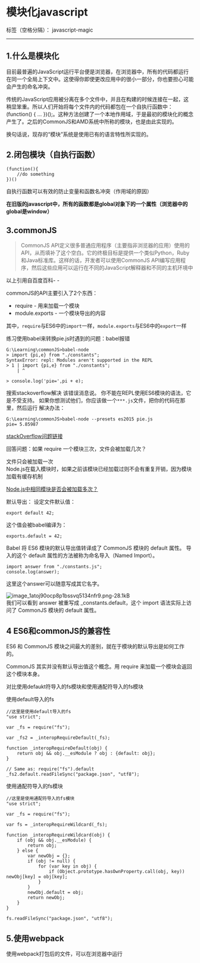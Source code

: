# 模块化javascript

标签（空格分隔）： javascript-magic

---

## 1.什么是模块化
目前最普遍的JavaScript运行平台便是浏览器，在浏览器中，所有的代码都运行在同一个全局上下文中。这使得你即使更改应用中的很小一部分，你也要担心可能会产生的命名冲突。

传统的JavaScript应用被分离在多个文件中，并且在构建的时候连接在一起，这稍显笨重。所以人们开始将每个文件内的代码都包在一个自执行函数中：(function() { ... })();。这种方法创建了一个本地作用域，于是最初的模块化的概念产生了。之后的CommonJS和AMD系统中所称的模块，也是由此实现的。

换句话说，现存的“模块”系统是使用已有的语言特性所实现的。

## 2.闭包模块（自执行函数）
```
(function(){
    //do something
})()
```
自执行函数可以有效的防止变量和函数名冲突（作用域的原因）

**在旧版的javascript中，所有的函数都是global对象下的一个属性（浏览器中的global是window）**

## 3.commonJS
>CommonJS API定义很多普通应用程序（主要指非浏览器的应用）使用的API，从而填补了这个空白。它的终极目标是提供一个类似Python，Ruby和Java标准库。这样的话，开发者可以使用CommonJS API编写应用程序，然后这些应用可以运行在不同的JavaScript解释器和不同的主机环境中

以上引用自百度百科-  -

commonJS的API主要引入了2个东西：
 - require - 用来加载一个模块
 - module.exports - 一个模块导出的内容

其中，`require`与ES6中的`import`一样，`module.exports`与ES6中的`export`一样  

练习使用babel来转换pie.js时遇到的问题：babel报错
```
G:\Learning\commonJS>babel-node
> import {pi,e} from "./constants";
SyntaxError: repl: Modules aren't supported in the REPL
> 1 | import {pi,e} from "./constants";
    | ^

> console.log('pie=',pi + e);

```
搜索stackoverflow解决
该错误消息说。
你不能在REPL使用ES6模块的语法，它是不受支持。
如果你想测试他们，你应该做一个`***.js`文件，把你的代码在那里，然后运行
解决办法：
```
G:\Learning\commonJS>babel-node --presets es2015 pie.js
pie= 5.85987

```
[stackOverflow问题链接](http://stackoverflow.com/questions/36197012/babel-node-es6-modules-arent-supported-in-the-repl)

回答问题：如果 require 一个模块三次，文件会被加载几次？  

文件只会被加载一次  
Node.js在载入模块时，如果之前该模块已经加载过则不会有重复开销，因为模块加载有缓存机制

[Node.js中相同模块是否会被加载多次？](https://cnodejs.org/topic/4f41f516c643fe221005115b)

默认导出：
设定文件默认值：
```
export default 42;
```
这个值会被babel编译为：
```
exports.default = 42;
```
Babel 将 ES6 模块的默认导出值转译成了 CommonJS 模块的 default 属性。
导入的这个 default 属性的方法被称为命名导入（Named Import）。
```
import answer from "./constants.js";
console.log(answer);
```
这里这个answer可以随意写成其它名字。  

![image_1atoj90ocp8p1bssvq5134nfr9.png-28.1kB][1]   
我们可以看到 answer 被重写成 _constants.default，这个 import 语法实际上访问了 CommonJS 模块的 default 属性。
## 4 ES6和commonJS的兼容性
ES6 和 CommonJS 模块之间最大的差别，就在于模块的默认导出是如何工作的。

CommonJS 其实并没有默认导出值这个概念。用 require 来加载一个模块会返回这个模块本身。

对比使用defaukt符导入的fs模块和使用通配符导入的fs模块  

使用default导入的fs
```
//这里是使用default导入的fs
"use strict";

var _fs = require("fs");

var _fs2 = _interopRequireDefault(_fs);

function _interopRequireDefault(obj) {
    return obj && obj.__esModule ? obj : {default: obj};
}

// Same as: require("fs").default
_fs2.default.readFileSync("package.json", "utf8");
```
使用通配符导入的fs模块
```
//这里是使用通配符导入的fs模块
"use strict";

var _fs = require("fs");

var fs = _interopRequireWildcard(_fs);

function _interopRequireWildcard(obj) {
    if (obj && obj.__esModule) {
        return obj;
    } else {
        var newObj = {};
        if (obj != null) {
            for (var key in obj) {
                if (Object.prototype.hasOwnProperty.call(obj, key)) newObj[key] = obj[key];
            }
        }
        newObj.default = obj;
        return newObj;
    }
}

fs.readFileSync("package.json", "utf8");
```

## 5.使用webpack
使用webpack打包后的文件，可以在浏览器中运行


  [1]: http://static.zybuluo.com/dilidili/7184gb1um8v326zarbg9i6zd/image_1atoj90ocp8p1bssvq5134nfr9.png